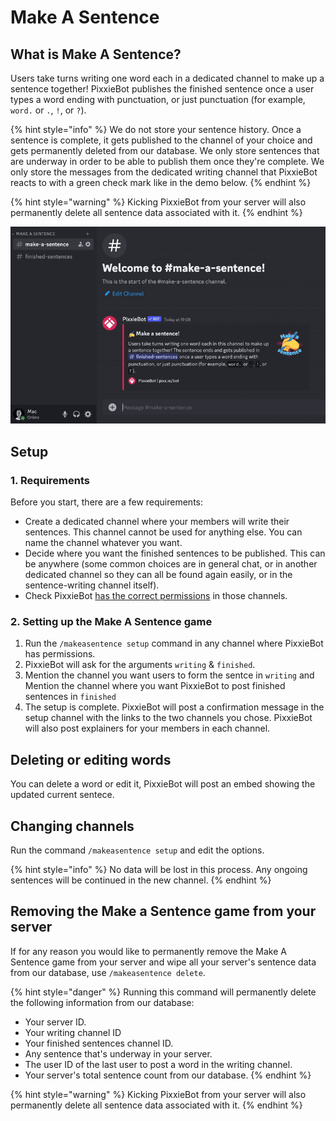 # Make A Sentence

## What is Make A Sentence?

Users take turns writing one word each in a dedicated channel to make up a sentence together! PixxieBot publishes the finished sentence once a user types a word ending with punctuation, or just punctuation (for example, `word.` or `.`, `!`, or `?`).

{% hint style="info" %}
We do not store your sentence history. Once a sentence is complete, it gets published to the channel of your choice and gets permanently deleted from our database. We only store sentences that are underway in order to be able to publish them once they're complete. We only store the messages from the dedicated writing channel that PixxieBot reacts to with a green check mark like in the demo below.
{% endhint %}

{% hint style="warning" %}
Kicking PixxieBot from your server will also permanently delete all sentence data associated with it.
{% endhint %}

![This is a live demo of the game in action.](../.gitbook/assets/makeasentence-demo.gif)

## Setup

### 1. Requirements

Before you start, there are a few requirements:

* Create a dedicated channel where your members will write their sentences. This channel cannot be used for anything else. You can name the channel whatever you want.
* Decide where you want the finished sentences to be published. This can be anywhere (some common choices are in general chat, or in another dedicated channel so they can all be found again easily, or in the sentence-writing channel itself).
* Check PixxieBot [has the correct permissions](../setup/setting-up-the-bot/granting-permissions.md#required-text-channel-permissions) in those channels.

### 2. Setting up the Make A Sentence game

1. Run the `/makeasentence setup` command in any channel where PixxieBot has permissions.
2. PixxieBot will ask for the arguments `writing` & `finished`.
3. Mention the channel you want users to form the sentce in `writing` and Mention the channel where you want PixxieBot to post finished sentences in `finished`
4. The setup is complete. PixxieBot will post a confirmation message in the setup channel with the links to the two channels you chose. PixxieBot will also post explainers for your members in each channel.&#x20;


## Deleting or editing words

You can delete a word or edit it, PixxieBot will post an embed showing the updated current sentece. 

## Changing channels

Run the command `/makeasentence setup` and edit the options.

{% hint style="info" %}
No data will be lost in this process. Any ongoing sentences will be continued in the new channel.
{% endhint %}

## Removing the Make a Sentence game from your server

If for any reason you would like to permanently remove the Make A Sentence game from your server and wipe all your server's sentence data from our database, use `/makeasentence delete`.&#x20;

{% hint style="danger" %}
Running this command will permanently delete the following information from our database:

* Your server ID.
* Your writing channel ID
* Your finished sentences channel ID.
* Any sentence that's underway in your server.
* The user ID of the last user to post a word in the writing channel.
* Your server's total sentence count from our database.
{% endhint %}

{% hint style="warning" %}
Kicking PixxieBot from your server will also permanently delete all sentence data associated with it.
{% endhint %}
